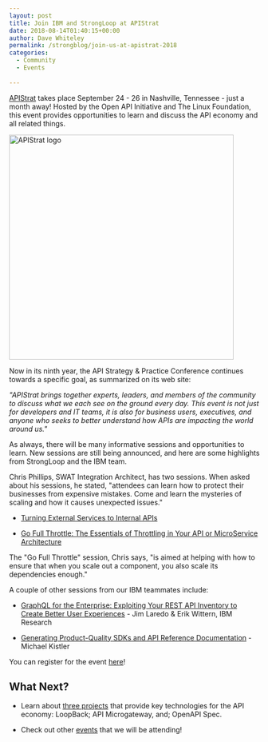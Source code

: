 ```yaml
---
layout: post
title: Join IBM and StrongLoop at APIStrat
date: 2018-08-14T01:40:15+00:00
author: Dave Whiteley
permalink: /strongblog/join-us-at-apistrat-2018
categories:
  - Community
  - Events
  
---
```

[APIStrat](http://apistrat.com/) takes place September 24 - 26 in Nashville, Tennessee - just a month away! Hosted by the Open API Initiative and The Linux Foundation, this event provides opportunities to learn and discuss the API economy and all related things.
 
<!--more-->
<img src="https://strongloop.com/blog-assets/2017/09/apistrat-logo.jpg" alt="APIStrat logo" style="width: 450px"/>

Now in its ninth year, the API Strategy & Practice Conference continues towards a specific goal, as summarized on its web site:

*"APIStrat brings together experts, leaders, and members of the community to discuss what we each see on the ground every day. This event is not just for developers and IT teams, it is also for business users, executives, and anyone who seeks to better understand how APIs are impacting the world around us."*

As always, there will be many informative sessions and opportunities to learn. New sessions are still being announced, and here are some highlights from StrongLoop and the IBM team.

Chris Phillips, SWAT Integration Architect, has two sessions. When asked about his sessions, he stated, "attendees can learn how to protect their businesses from expensive mistakes. Come and learn the mysteries of scaling and how it causes unexpected issues." 

* [Turning External Services to Internal APIs](http://sched.co/FTR1) 

* [Go Full Throttle: The Essentials of Throttling in Your API or MicroService Architecture](http://sched.co/FTQP) 

The "Go Full Throttle" session, Chris says, "is aimed at helping with how to ensure that when you scale out a component, you also scale its dependencies enough."

A couple of other sessions from our IBM teammates include: 

* [GraphQL for the Enterprise: Exploiting Your REST API Inventory to Create Better User Experiences](http://sched.co/FTQo) - Jim Laredo & Erik Wittern, IBM Research
 
* [Generating Product-Quality SDKs and API Reference Documentation](http://sched.co/FTQa) - Michael Kistler

You can register for the event [here](https://events.linuxfoundation.org/events/apistrat-2018/attend/register-2/)!

## What Next?

* Learn about [three projects](https://strongloop.com/projects/) that provide key technologies for the API economy: LoopBack; API Microgateway, and; OpenAPI Spec. 

* Check out other [events](https://strongloop.com/events/) that we will be attending!
